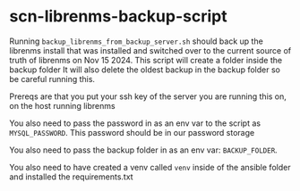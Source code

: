 # scn-librenms-backup-script

Running `backup_librenms_from_backup_server.sh` should back up the librenms install that was installed and switched over to the current source of truth of librenms on Nov 15 2024. This script will create a folder inside the backup folder It will also delete the oldest backup in the backup folder so be careful running this.

Prereqs are that you put your ssh key of the server you are running this on, on the host running librenms

You also need to pass the password in as an env var to the script as `MYSQL_PASSWORD`. This password should be in our password storage

You also need to pass the backup folder in as an env var: `BACKUP_FOLDER`.

You also need to have created a venv called `venv` inside of the ansible folder and installed the requirements.txt
